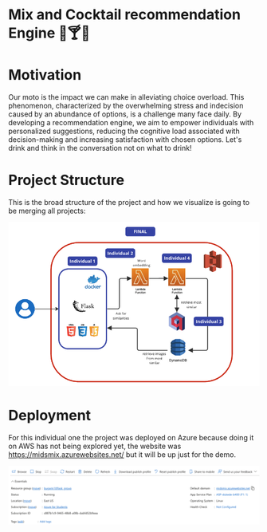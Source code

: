 # Mix and Cocktail recommendation Engine 🍷🍸🍹

# Motivation

Our moto is the impact we can make in alleviating choice overload. This phenomenon, characterized by the overwhelming stress and indecision caused by an abundance of options, is a challenge many face daily. By developing a recommendation engine, we aim to empower individuals with personalized suggestions, reducing the cognitive load associated with decision-making and increasing satisfaction with chosen options. Let's drink and think in the conversation not on what to drink!

# Project Structure

This is the broad structure of the project and how we visualize is going to be merging all projects:

![structure](static/images/structure.png)

# Deployment

For this individual one the project was deployed on Azure because doing it on AWS has not being explored yet, the website was https://midsmix.azurewebsites.net/ but it will be up just for the demo.

![webapp](static/images/webapp.png)

